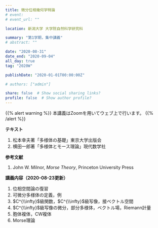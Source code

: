```yaml
---
title: 微分位相幾何学特論
# event: 
# event_url: ""

location: 新潟大学 大学院自然科学研究科

summary: "第1学期，集中講義"
# abstract: ""

date: "2020-08-31"
date_end: "2020-09-04"
all_day: true
tag: "2020W"

publishDate: "2020-01-01T00:00:00Z"

# authors: ["admin"]

share: false  # Show social sharing links?
profile: false  # Show author profile?
---
```

{{% alert warning %}}
本講義はZoomを用いてウェブ上で行います。
{{% /alert %}}

**テキスト**

1. 松本幸夫著「多様体の基礎」東京大学出版会
2. 横田一郎著「多様体とモース理論」現代数学社

**参考文献**

1. John W. Milnor, *Morse Theory*, Princeton University Press

**講義内容（2020-08-23更新）**

1. 位相空間論の復習
2. 可微分多様体の定義，例
3. $C^{\\infty}$級関数，$C^{\\infty}$級写像，接ベクトル空間
4. $C^{\\infty}$級写像の微分，部分多様体，ベクトル場，Riemann計量
5. 胞体複体，CW複体
6. Morse理論
